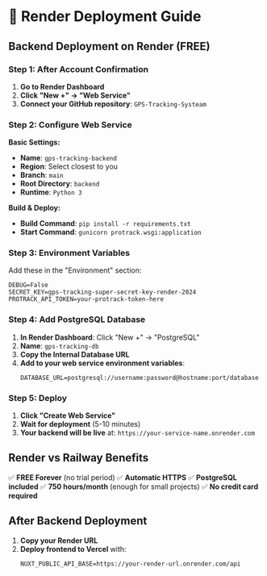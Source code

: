 # 🚀 Render Deployment Guide

## Backend Deployment on Render (FREE)

### Step 1: After Account Confirmation

1. **Go to Render Dashboard**
2. **Click "New +" → "Web Service"**
3. **Connect your GitHub repository**: `GPS-Tracking-Systeam`

### Step 2: Configure Web Service

**Basic Settings:**
- **Name**: `gps-tracking-backend`
- **Region**: Select closest to you
- **Branch**: `main`
- **Root Directory**: `backend`
- **Runtime**: `Python 3`

**Build & Deploy:**
- **Build Command**: `pip install -r requirements.txt`
- **Start Command**: `gunicorn protrack.wsgi:application`

### Step 3: Environment Variables

Add these in the "Environment" section:

```
DEBUG=False
SECRET_KEY=gps-tracking-super-secret-key-render-2024
PROTRACK_API_TOKEN=your-protrack-token-here
```

### Step 4: Add PostgreSQL Database

1. **In Render Dashboard**: Click "New +" → "PostgreSQL"
2. **Name**: `gps-tracking-db`
3. **Copy the Internal Database URL**
4. **Add to your web service environment variables**:
   ```
   DATABASE_URL=postgresql://username:password@hostname:port/database
   ```

### Step 5: Deploy

1. **Click "Create Web Service"**
2. **Wait for deployment** (5-10 minutes)
3. **Your backend will be live** at: `https://your-service-name.onrender.com`

## Render vs Railway Benefits

✅ **FREE Forever** (no trial period)
✅ **Automatic HTTPS**
✅ **PostgreSQL included**
✅ **750 hours/month** (enough for small projects)
✅ **No credit card required**

## After Backend Deployment

1. **Copy your Render URL**
2. **Deploy frontend to Vercel** with:
   ```
   NUXT_PUBLIC_API_BASE=https://your-render-url.onrender.com/api
   ```